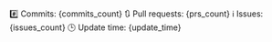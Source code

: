 :hash: Commits: {commits_count}
:arrows_clockwise: Pull requests: {prs_count}
:information_source: Issues: {issues_count}
:clock3: Update time: {update_time}
